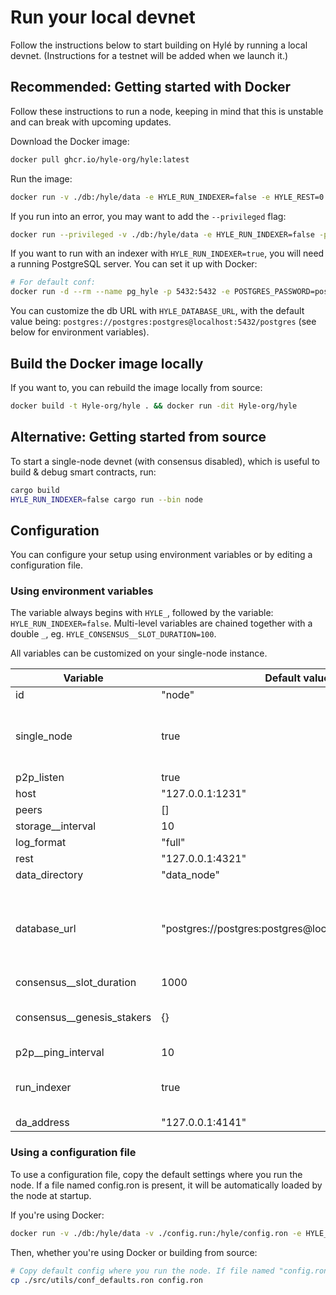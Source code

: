 # Run your local devnet

<!-- Testnet 
Hylé provides a testnet where you can test your smart contract and help us test our network.-->

Follow the instructions below to start building on Hylé by running a local devnet. (Instructions for a testnet will be added when we launch it.)

## Recommended: Getting started with Docker

Follow these instructions to run a node, keeping in mind that this is unstable and can break with upcoming updates.

Download the Docker image:

```bash
docker pull ghcr.io/hyle-org/hyle:latest
```

Run the image:

```bash
docker run -v ./db:/hyle/data -e HYLE_RUN_INDEXER=false -e HYLE_REST=0.0.0.0:4321 -p 4321:4321 -p 1234:1234 ghcr.io/hyle-org/hyle:latest
```

If you run into an error, you may want to add the `--privileged` flag:

```bash
docker run --privileged -v ./db:/hyle/data -e HYLE_RUN_INDEXER=false -p 4321:4321 -p 1234:1234 ghcr.io/hyle-org/hyle:latest
```

If you want to run with an indexer with `HYLE_RUN_INDEXER=true`, you will need a running PostgreSQL server. You can set it up with Docker:

```bash
# For default conf:
docker run -d --rm --name pg_hyle -p 5432:5432 -e POSTGRES_PASSWORD=postgres postgres
```

You can customize the db URL with `HYLE_DATABASE_URL`, with the default value being: `postgres://postgres:postgres@localhost:5432/postgres` (see below for environment variables).

## Build the Docker image locally

If you want to, you can rebuild the image locally from source:

```bash
docker build -t Hyle-org/hyle . && docker run -dit Hyle-org/hyle
```

## Alternative: Getting started from source

To start a single-node devnet (with consensus disabled), which is useful to build & debug smart contracts, run:

```bash
cargo build
HYLE_RUN_INDEXER=false cargo run --bin node
```

## Configuration

You can configure your setup using environment variables or by editing a configuration file.

<!--TODO Add table of what can be configured-->

### Using environment variables

The variable always begins with `HYLE_`, followed by the variable: `HYLE_RUN_INDEXER=false`. Multi-level variables are chained together with a double `_`, eg. `HYLE_CONSENSUS__SLOT_DURATION=100`.

All variables can be customized on your single-node instance.

| Variable    | Default value | Description                                |
|-------------|---------------|--------------------------------------------|
| id          | "node"        |                                     |
| single_node | true          | Whether the network runs as a single node. |
| p2p_listen  | true          |                                            |
| host        | "127.0.0.1:1231" |                                            |
| peers       | []          |                                            |
| storage__interval  | 10   |                                            |
| log_format  | "full"          |                                            |
| rest  | "127.0.0.1:4321"          |                                            |
| data_directory  | "data_node"  |                                            |
| database_url  | "postgres://postgres:postgres@localhost:5432/postgres" |  PostgreSQL server address (necessary if you want to use an indexer). |
| consensus__slot_duration  | 1000  |                                            |
| consensus__genesis_stakers  | {}  |  Has to be empty as config is additive                                   |
| p2p__ping_interval | 10  |                                            |
| run_indexer  | true  | Whether there should be an indexer. |
| da_address  | "127.0.0.1:4141" |                                            |

### Using a configuration file

To use a configuration file, copy the default settings where you run the node. If a file named config.ron is present, it will be automatically loaded by the node at startup.

If you're using Docker:

```bash
docker run -v ./db:/hyle/data -v ./config.run:/hyle/config.ron -e HYLE_RUN_INDEXER=false -p 4321:4321 -p 1234:1234 ghcr.io/hyle-org/hyle:latest
```

Then, whether you're using Docker or building from source:

```bash
# Copy default config where you run the node. If file named "config.ron" is present, it will be loaded by node at startup.
cp ./src/utils/conf_defaults.ron config.ron
```
